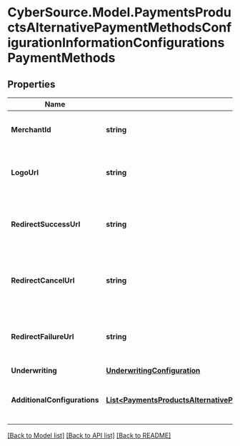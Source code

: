 # CyberSource.Model.PaymentsProductsAlternativePaymentMethodsConfigurationInformationConfigurationsPaymentMethods
## Properties

Name | Type | Description | Notes
------------ | ------------- | ------------- | -------------
**MerchantId** | **string** | Merchant ID for the payment method. This is a unique identifier for the merchant. example. mid12345678  | [optional] 
**LogoUrl** | **string** | URL of the logo for the payment method. This is used for branding purposes. example: http://www.test.com  | [optional] 
**RedirectSuccessUrl** | **string** | URL to redirect to after a successful transaction. This is where the user will be sent after completing the payment. example: http://www.test.com/success  | [optional] 
**RedirectCancelUrl** | **string** | URL to redirect to if the user cancels the transaction. This is where the user will be sent if they choose to cancel the payment. example: http://www.test.com/cancel  | [optional] 
**RedirectFailureUrl** | **string** | URL to redirect to if the transaction fails. This is where the user will be sent if there is an error during the payment process. example: http://www.test.com/failure  | [optional] 
**Underwriting** | [**UnderwritingConfiguration**](UnderwritingConfiguration.md) |  | [optional] 
**AdditionalConfigurations** | [**List&lt;PaymentsProductsAlternativePaymentMethodsConfigurationInformationConfigurationsAdditionalConfigurations&gt;**](PaymentsProductsAlternativePaymentMethodsConfigurationInformationConfigurationsAdditionalConfigurations.md) | Additional configurations for the payment method. This can include various settings specific to the payment method.  | [optional] 

[[Back to Model list]](../README.md#documentation-for-models) [[Back to API list]](../README.md#documentation-for-api-endpoints) [[Back to README]](../README.md)

